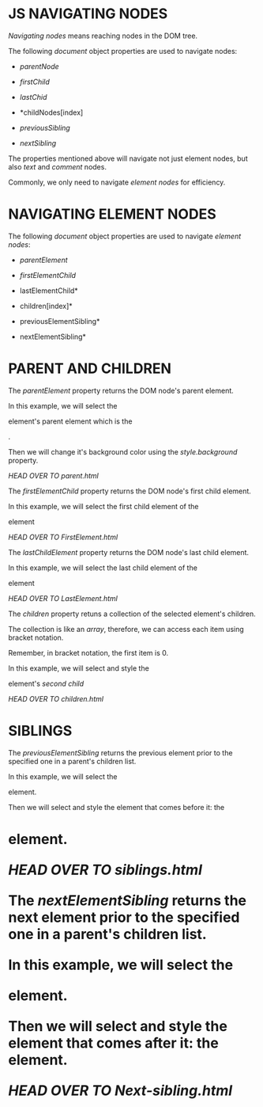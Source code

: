 # JS NAVIGATING NODES
*Navigating nodes* means reaching nodes in the DOM tree.

The following *document* object properties are used to navigate nodes:

* *parentNode*

* *firstChild*

* *lastChid*

* *childNodes[index]

* *previousSibling*

*  *nextSibling*

The properties mentioned above will navigate not just element nodes, but also *text* and *comment* nodes.

Commonly, we only need to navigate *element nodes* for efficiency.


# NAVIGATING ELEMENT NODES
The following *document* object properties are used to navigate *element nodes*:

* *parentElement*

* *firstElementChild*

* lastElementChild*

* children[index]*

* previousElementSibling*

* nextElementSibling*

# PARENT AND CHILDREN

The *parentElement* property returns the DOM node's parent element.

In this example, we will select the <p> element's parent element which is the <div>.

Then we will change it's background color using the *style.background* property.

*HEAD OVER TO parent.html*

The *firstElementChild* property returns the DOM node's first child element.

In this example, we will select the first child element of the <div> element

*HEAD OVER TO FirstElement.html*


The *lastChildElement* property returns the DOM node's last child element.

In this example, we will select the last child element of the <div> element

*HEAD OVER TO LastElement.html*

The *children* property retuns a collection of the selected element's children.

The collection is like an *array*, therefore, we can access each item using bracket notation.

Remember, in bracket notation, the first item is 0.

In this example, we will select and style the *<div>* element's *second child*

*HEAD OVER TO children.html*


# SIBLINGS
The *previousElementSibling* returns the previous element prior to the specified one in a parent's children list.

In this example, we will select the <p> element.

Then we will select and style the element that comes before it: the <h1> element.

*HEAD OVER TO siblings.html*


The *nextElementSibling* returns the next element prior to the specified one in a parent's children list.

In this example, we will select the <p> element.

Then we will select and style the element that comes after it: the <a> element.

*HEAD OVER TO Next-sibling.html*